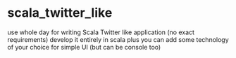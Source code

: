 # scala_twitter_like
use whole day for writing Scala Twitter like application (no exact requirements)  develop it entirely in scala plus you can add some technology of your choice for simple UI (but can be console too)
